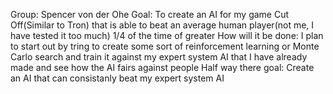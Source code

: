 Group: Spencer von der Ohe
Goal: To create an AI for my game Cut Off(Similar to Tron) that is able to beat an average human player(not me, I have tested it too much) 1/4 of the time of greater
How will it be done: I plan to start out by tring to create some sort of reinforcement learning or Monte Carlo search and train it against my expert system AI that I have already made and see how the AI fairs against people
Half way there goal: Create an AI that can consistanly beat my expert system AI
